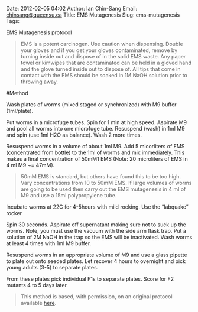 Date: 2012-02-05 04:02
Author: Ian Chin-Sang
Email: chinsang@queensu.ca
Title: EMS Mutagenesis
Slug: ems-mutagenesis
Tags: 

EMS Mutagenesis protocol




>EMS is a potent carcinogen. Use caution when dispensing. Double your gloves and if you get your gloves contaminated, remove by turning inside out and dispose of in the solid EMS waste. Any paper towel or kimwipes that are contaminated can be held in a gloved hand and the glove turned inside out to dispose of.  All tips that come in contact with the EMS should be soaked in 1M NaOH solution prior to throwing away.




#Method

Wash plates of worms (mixed staged or synchronized) with M9 buffer (1ml/plate).



Put worms in a microfuge tubes. Spin for 1 min at high speed. Aspirate M9 and pool all worms into one microfuge tube.  Resuspend (wash) in 1ml M9 and spin (use 1ml H2O as balance).  Wash 2 more times. 



Resuspend  worms in a volume of about 1ml M9. Add 5 micorliters of EMS (concentrated from bottle) to the 1ml of worms and mix immediately.  This makes a final concentration of 50mM1 EMS (Note: 20 microliters of EMS in 4 ml M9  ~= 47mM). 


>50mM EMS is standard, but others have found this to be too high. Vary concentrations from 10 to 50mM EMS.
>If large volumes of worms are going to be used then carry out the EMS mutagenesis in 4 ml of M9 and use a 15ml polypropylene tube.


Incubate worms at 22C for 4-5hours with mild rocking.  Use the “labquake” rocker



Spin 30 seconds.  Aspirate off supernatant making sure not to suck up the worms.  Note, you must use the vacuum with the side arm flask trap.  Put a solution of 2M NaOH in the trap so the EMS will be inactivated.  Wash worms at least 4 times with 1ml M9 buffer.



Resuspend worms in an appropriate volume of M9 and use a glass pipette to plate out onto seeded plates. Let recover 4 hours to overnight and pick young adults (3-5) to separate plates.



  From these plates pick individual F1s to separate plates.  Score for F2 mutants 4 to 5 days later.







>This method is based, with permission, on an original protocol available [here](http://130.15.90.245/ems_mutagenesis.htm).

